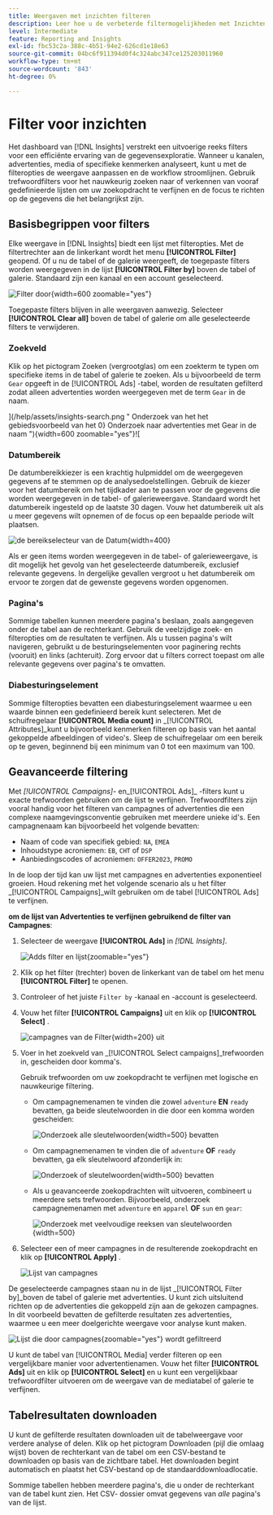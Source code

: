 ```yaml
---
title: Weergaven met inzichten filteren
description: Leer hoe u de verbeterde filtermogelijkheden met Inzichten kunt gebruiken.
level: Intermediate
feature: Reporting and Insights
exl-id: fbc53c2a-388c-4b51-94e2-626cd1e18e63
source-git-commit: 04bc6f911394d0f4c324abc347ce125203011960
workflow-type: tm+mt
source-wordcount: '843'
ht-degree: 0%

---
```


# Filter voor inzichten

Het dashboard van [!DNL Insights] verstrekt een uitvoerige reeks filters voor een efficiënte ervaring van de gegevensexploratie. Wanneer u kanalen, advertenties, media of specifieke kenmerken analyseert, kunt u met de filteropties de weergave aanpassen en de workflow stroomlijnen. Gebruik trefwoordfilters voor het nauwkeurig zoeken naar of verkennen van vooraf gedefinieerde lijsten om uw zoekopdracht te verfijnen en de focus te richten op de gegevens die het belangrijkst zijn.

## Basisbegrippen voor filters

Elke weergave in [!DNL Insights] biedt een lijst met filteropties. Met de filtertrechter aan de linkerkant wordt het menu **[!UICONTROL Filter]** geopend. Of u nu de tabel of de galerie weergeeft, de toegepaste filters worden weergegeven in de lijst **[!UICONTROL Filter by]** boven de tabel of galerie. Standaard zijn een kanaal en een account geselecteerd.

![ Filter door ](/help/assets/insights-filter-by.png " Filter door "){width=600 zoomable="yes"}

Toegepaste filters blijven in alle weergaven aanwezig. Selecteer **[!UICONTROL Clear all]** boven de tabel of galerie om alle geselecteerde filters te verwijderen.

### Zoekveld

Klik op het pictogram Zoeken (vergrootglas) om een zoekterm te typen om specifieke items in de tabel of galerie te zoeken. Als u bijvoorbeeld de term `Gear` opgeeft in de [!UICONTROL Ads] -tabel, worden de resultaten gefilterd zodat alleen advertenties worden weergegeven met de term `Gear` in de naam.

](/help/assets/insights-search.png " Onderzoek van het het gebiedsvoorbeeld van het 0} Onderzoek naar advertenties met Gear in de naam "){width=600 zoomable="yes"}![

### Datumbereik

De datumbereikkiezer is een krachtig hulpmiddel om de weergegeven gegevens af te stemmen op de analysedoelstellingen. Gebruik de kiezer voor het datumbereik om het tijdkader aan te passen voor de gegevens die worden weergegeven in de tabel- of galerieweergave. Standaard wordt het datumbereik ingesteld op de laatste 30 dagen. Vouw het datumbereik uit als u meer gegevens wilt opnemen of de focus op een bepaalde periode wilt plaatsen.

![ de bereikselecteur van de Datum ](/help/assets/insights-date-range.png " Uitgezocht een datumwaaier "){width=400}

Als er geen items worden weergegeven in de tabel- of galerieweergave, is dit mogelijk het gevolg van het geselecteerde datumbereik, exclusief relevante gegevens. In dergelijke gevallen vergroot u het datumbereik om ervoor te zorgen dat de gewenste gegevens worden opgenomen.

### Pagina&#39;s

Sommige tabellen kunnen meerdere pagina&#39;s beslaan, zoals aangegeven onder de tabel aan de rechterkant. Gebruik de veelzijdige zoek- en filteropties om de resultaten te verfijnen. Als u tussen pagina&#39;s wilt navigeren, gebruikt u de besturingselementen voor paginering rechts (vooruit) en links (achteruit). Zorg ervoor dat u filters correct toepast om alle relevante gegevens over pagina&#39;s te omvatten.

### Diabesturingselement

Sommige filteropties bevatten een diabesturingselement waarmee u een waarde binnen een gedefinieerd bereik kunt selecteren. Met de schuifregelaar **[!UICONTROL Media count]** in _[!UICONTROL Attributes]_kunt u bijvoorbeeld kenmerken filteren op basis van het aantal gekoppelde afbeeldingen of video&#39;s. Sleep de schuifregelaar om een bereik op te geven, beginnend bij een minimum van 0 tot een maximum van 100.

## Geavanceerde filtering

Met _[!UICONTROL Campaigns]_- en_[!UICONTROL Ads]_ -filters kunt u exacte trefwoorden gebruiken om de lijst te verfijnen. Trefwoordfilters zijn vooral handig voor het filteren van campagnes of advertenties die een complexe naamgevingsconventie gebruiken met meerdere unieke id&#39;s. Een campagnenaam kan bijvoorbeeld het volgende bevatten:

- Naam of code van specifiek gebied: `NA`, `EMEA`
- Inhoudstype acroniemen: `EB`, `CHT` of `DSP`
- Aanbiedingscodes of acroniemen: `OFFER2023`, `PROMO`

In de loop der tijd kan uw lijst met campagnes en advertenties exponentieel groeien. Houd rekening met het volgende scenario als u het filter _[!UICONTROL Campaigns]_wilt gebruiken om de tabel [!UICONTROL Ads] te verfijnen.

**om de lijst van Advertenties te verfijnen gebruikend de filter van Campagnes**:

1. Selecteer de weergave **[!UICONTROL Ads]** in _[!DNL Insights]_.

   ![ Adds filter en lijst ](/help/assets/insights-ads-filter.png " Advertentie mening met filtermenu "){zoomable="yes"}

1. Klik op het filter (trechter) boven de linkerkant van de tabel om het menu **[!UICONTROL Filter]** te openen.

1. Controleer of het juiste `Filter by` -kanaal en -account is geselecteerd.

1. Vouw het filter **[!UICONTROL Campaigns]** uit en klik op **[!UICONTROL Select]** .

   ![ campagnes van de Filter ](/help/assets/insights-filter-campaigns-expand.png " breid campagnecilter "){width=200} uit

1. Voer in het zoekveld van _[!UICONTROL Select campaigns]_trefwoorden in, gescheiden door komma&#39;s.

   Gebruik trefwoorden om uw zoekopdracht te verfijnen met logische en nauwkeurige filtering.

   - Om campagnemenamen te vinden die zowel `adventure` **EN** `ready` bevatten, ga beide sleutelwoorden in die door een komma worden gescheiden:

     ![ Onderzoek alle sleutelwoorden ](/help/assets/insights-select-campaigns-and.png " Onderzoek naar campagnemenamen die beide sleutelwoorden "){width=500} bevatten

   - Om campagnemenamen te vinden die of `adventure` **OF** `ready` bevatten, ga elk sleutelwoord afzonderlijk in:

     ![ Onderzoek of sleutelwoorden ](/help/assets/insights-select-campaigns-or.png " Onderzoek naar campagnemenamen die minstens één sleutelwoord "){width=500} bevatten

   - Als u geavanceerde zoekopdrachten wilt uitvoeren, combineert u meerdere sets trefwoorden. Bijvoorbeeld, onderzoek campagnemenamen met `adventure` en `apparel` **OF** `sun` en `gear`:

     ![ Onderzoek met veelvoudige reeksen van sleutelwoorden ](/help/assets/insights-advanced-or.png " campagnemenamen van het Onderzoek gebruikend veelvoudige reeksen sleutelwoorden "){width=500}

1. Selecteer een of meer campagnes in de resulterende zoekopdracht en klik op **[!UICONTROL Apply]** .

   ![ Lijst van campagnes ](/help/assets/insights-select-campaigns-list.png " Uitgezochte campagnes om te omvatten ")

De geselecteerde campagnes staan nu in de lijst _[!UICONTROL Filter by]_boven de tabel of galerie met advertenties. U kunt zich uitsluitend richten op de advertenties die gekoppeld zijn aan de gekozen campagnes. In dit voorbeeld bevatten de gefilterde resultaten zes advertenties, waarmee u een meer doelgerichte weergave voor analyse kunt maken.

![ Lijst die door campagnes ](/help/assets/insights-filter-by-campaigns.png " Lijst met campagnefilter "){zoomable="yes"} wordt gefiltreerd

U kunt de tabel van [!UICONTROL Media] verder filteren op een vergelijkbare manier voor advertentienamen. Vouw het filter **[!UICONTROL Ads]** uit en klik op **[!UICONTROL Select]** en u kunt een vergelijkbaar trefwoordfilter uitvoeren om de weergave van de mediatabel of galerie te verfijnen.

## Tabelresultaten downloaden

U kunt de gefilterde resultaten downloaden uit de tabelweergave voor verdere analyse of delen. Klik op het pictogram Downloaden (pijl die omlaag wijst) boven de rechterkant van de tabel om een CSV-bestand te downloaden op basis van de zichtbare tabel. Het downloaden begint automatisch en plaatst het CSV-bestand op de standaarddownloadlocatie.

Sommige tabellen hebben meerdere pagina&#39;s, die u onder de rechterkant van de tabel kunt zien. Het CSV- dossier omvat gegevens van _alle_ pagina&#39;s van de lijst.
